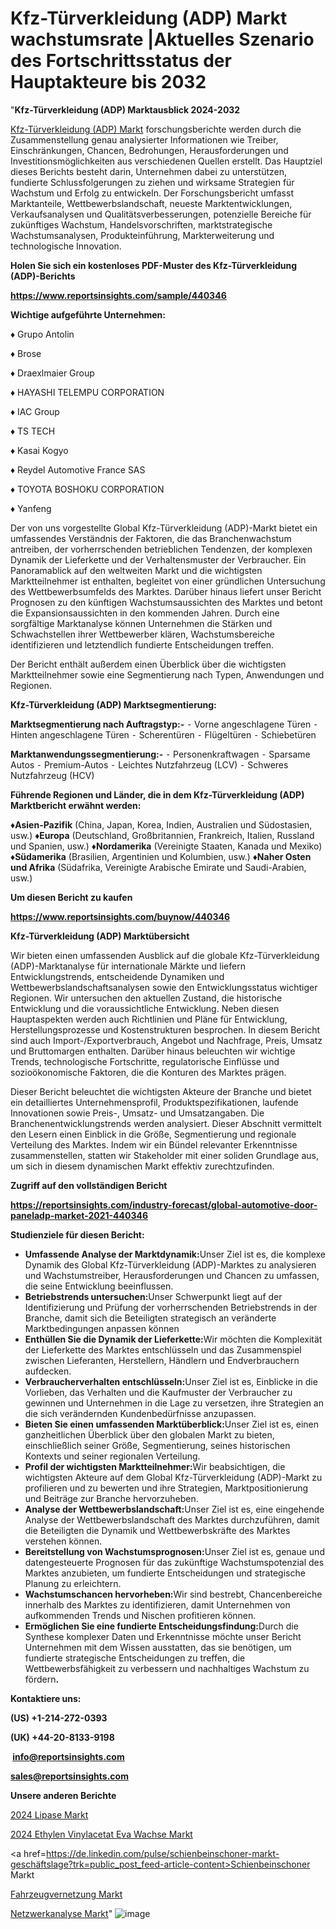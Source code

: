 # Kfz-Türverkleidung (ADP) Markt wachstumsrate |Aktuelles Szenario des Fortschrittsstatus der Hauptakteure bis 2032

"<strong><b>Kfz-Türverkleidung (ADP) Marktausblick 2024-2032</b></strong>

<a href=https://www.reportsinsights.com/sample/440346>Kfz-Türverkleidung (ADP) Markt</a> forschungsberichte werden durch die Zusammenstellung genau analysierter Informationen wie Treiber, Einschränkungen, Chancen, Bedrohungen, Herausforderungen und Investitionsmöglichkeiten aus verschiedenen Quellen erstellt. Das Hauptziel dieses Berichts besteht darin, Unternehmen dabei zu unterstützen, fundierte Schlussfolgerungen zu ziehen und wirksame Strategien für Wachstum und Erfolg zu entwickeln. Der Forschungsbericht umfasst Marktanteile, Wettbewerbslandschaft, neueste Marktentwicklungen, Verkaufsanalysen und Qualitätsverbesserungen, potenzielle Bereiche für zukünftiges Wachstum, Handelsvorschriften, marktstrategische Wachstumsanalysen, Produkteinführung, Markterweiterung und technologische Innovation.

<strong><b>Holen Sie sich ein kostenloses PDF-Muster des Kfz-Türverkleidung (ADP)-Berichts</b></strong>

<a href=https://www.reportsinsights.com/sample/440346><strong><u>https://www.reportsinsights.com/sample/440346</u></strong></a>

<strong>Wichtige aufgeführte Unternehmen:</strong>

♦ Grupo Antolin

♦ Brose

♦ Draexlmaier Group

♦ HAYASHI TELEMPU CORPORATION

♦ IAC Group

♦ TS TECH

♦ Kasai Kogyo

♦ Reydel Automotive France SAS

♦ TOYOTA BOSHOKU CORPORATION

♦ Yanfeng

Der von uns vorgestellte Global Kfz-Türverkleidung (ADP)-Markt bietet ein umfassendes Verständnis der Faktoren, die das Branchenwachstum antreiben, der vorherrschenden betrieblichen Tendenzen, der komplexen Dynamik der Lieferkette und der Verhaltensmuster der Verbraucher. Ein Panoramablick auf den weltweiten Markt und die wichtigsten Marktteilnehmer ist enthalten, begleitet von einer gründlichen Untersuchung des Wettbewerbsumfelds des Marktes. Darüber hinaus liefert unser Bericht Prognosen zu den künftigen Wachstumsaussichten des Marktes und betont die Expansionsaussichten in den kommenden Jahren. Durch eine sorgfältige Marktanalyse können Unternehmen die Stärken und Schwachstellen ihrer Wettbewerber klären, Wachstumsbereiche identifizieren und letztendlich fundierte Entscheidungen treffen.

Der Bericht enthält außerdem einen Überblick über die wichtigsten Marktteilnehmer sowie eine Segmentierung nach Typen, Anwendungen und Regionen.

<strong>Kfz-Türverkleidung (ADP) Marktsegmentierung:</strong>

<strong>Marktsegmentierung nach Auftragstyp:-</strong>
⁃ Vorne angeschlagene Türen
⁃ Hinten angeschlagene Türen
⁃ Scherentüren
⁃ Flügeltüren
⁃ Schiebetüren

<strong>Marktanwendungssegmentierung:-</strong>
⁃ Personenkraftwagen
⁃ Sparsame Autos
⁃ Premium-Autos
⁃ Leichtes Nutzfahrzeug (LCV)
⁃ Schweres Nutzfahrzeug (HCV)

<strong><b>Führende Regionen und Länder, die in dem Kfz-Türverkleidung (ADP) Marktbericht erwähnt werden:</b></strong>

<strong><b>♦Asien-Pazifik</b></strong> (China, Japan, Korea, Indien, Australien und Südostasien, usw.)
<strong><b>♦Europa</b></strong> (Deutschland, Großbritannien, Frankreich, Italien, Russland und Spanien, usw.)
♦<strong><b>Nordamerika</b></strong> (Vereinigte Staaten, Kanada und Mexiko)
<strong><b>♦Südamerika</b></strong> (Brasilien, Argentinien und Kolumbien, usw.)
<strong><b>♦Naher Osten und Afrika</b></strong> (Südafrika, Vereinigte Arabische Emirate und Saudi-Arabien, usw.)

<strong>Um diesen Bericht zu kaufen</strong>

<a href=https://www.reportsinsights.com/buynow/440346><strong><u>https://www.reportsinsights.com/buynow/440346</u></strong></a>

<strong>Kfz-Türverkleidung (ADP) Marktübersicht</strong>

Wir bieten einen umfassenden Ausblick auf die globale Kfz-Türverkleidung (ADP)-Marktanalyse für internationale Märkte und liefern Entwicklungstrends, entscheidende Dynamiken und Wettbewerbslandschaftsanalysen sowie den Entwicklungsstatus wichtiger Regionen. Wir untersuchen den aktuellen Zustand, die historische Entwicklung und die voraussichtliche Entwicklung. Neben diesen Hauptaspekten werden auch Richtlinien und Pläne für Entwicklung, Herstellungsprozesse und Kostenstrukturen besprochen. In diesem Bericht sind auch Import-/Exportverbrauch, Angebot und Nachfrage, Preis, Umsatz und Bruttomargen enthalten. Darüber hinaus beleuchten wir wichtige Trends, technologische Fortschritte, regulatorische Einflüsse und sozioökonomische Faktoren, die die Konturen des Marktes prägen.

Dieser Bericht beleuchtet die wichtigsten Akteure der Branche und bietet ein detailliertes Unternehmensprofil, Produktspezifikationen, laufende Innovationen sowie Preis-, Umsatz- und Umsatzangaben. Die Branchenentwicklungstrends werden analysiert. Dieser Abschnitt vermittelt den Lesern einen Einblick in die Größe, Segmentierung und regionale Verteilung des Marktes. Indem wir ein Bündel relevanter Erkenntnisse zusammenstellen, statten wir Stakeholder mit einer soliden Grundlage aus, um sich in diesem dynamischen Markt effektiv zurechtzufinden.

<strong>Zugriff auf den vollständigen Bericht</strong>

<a href=https://reportsinsights.com/industry-forecast/global-automotive-door-paneladp-market-2021-440346><strong>https://reportsinsights.com/industry-forecast/global-automotive-door-paneladp-market-2021-440346</strong></a>

<strong>Studienziele für diesen Bericht:</strong>
<ul>
  <li><strong>Umfassende Analyse der Marktdynamik:</strong>Unser Ziel ist es, die komplexe Dynamik des Global Kfz-Türverkleidung (ADP)-Marktes zu analysieren und Wachstumstreiber, Herausforderungen und Chancen zu umfassen, die seine Entwicklung beeinflussen.</li>
  <li><strong>Betriebstrends untersuchen:</strong>Unser Schwerpunkt liegt auf der Identifizierung und Prüfung der vorherrschenden Betriebstrends in der Branche, damit sich die Beteiligten strategisch an veränderte Marktbedingungen anpassen können</li>
  <li><strong>Enthüllen Sie die Dynamik der Lieferkette:</strong>Wir möchten die Komplexität der Lieferkette des Marktes entschlüsseln und das Zusammenspiel zwischen Lieferanten, Herstellern, Händlern und Endverbrauchern aufdecken.</li>
  <li><strong>Verbraucherverhalten entschlüsseln:</strong>Unser Ziel ist es, Einblicke in die Vorlieben, das Verhalten und die Kaufmuster der Verbraucher zu gewinnen und Unternehmen in die Lage zu versetzen, ihre Strategien an die sich verändernden Kundenbedürfnisse anzupassen.</li>
  <li><strong>Bieten Sie einen umfassenden Marktüberblick:</strong>Unser Ziel ist es, einen ganzheitlichen Überblick über den globalen Markt zu bieten, einschließlich seiner Größe, Segmentierung, seines historischen Kontexts und seiner regionalen Verteilung.</li>
  <li><strong>Profil der wichtigsten Marktteilnehmer:</strong>Wir beabsichtigen, die wichtigsten Akteure auf dem Global Kfz-Türverkleidung (ADP)-Markt zu profilieren und zu bewerten und ihre Strategien, Marktpositionierung und Beiträge zur Branche hervorzuheben.</li>
  <li><strong>Analyse der Wettbewerbslandschaft:</strong>Unser Ziel ist es, eine eingehende Analyse der Wettbewerbslandschaft des Marktes durchzuführen, damit die Beteiligten die Dynamik und Wettbewerbskräfte des Marktes verstehen können.</li>
  <li><strong>Bereitstellung von Wachstumsprognosen:</strong>Unser Ziel ist es, genaue und datengesteuerte Prognosen für das zukünftige Wachstumspotenzial des Marktes anzubieten, um fundierte Entscheidungen und strategische Planung zu erleichtern.</li>
  <li><strong>Wachstumschancen hervorheben:</strong>Wir sind bestrebt, Chancenbereiche innerhalb des Marktes zu identifizieren, damit Unternehmen von aufkommenden Trends und Nischen profitieren können.</li>
  <li><strong>Ermöglichen Sie eine fundierte Entscheidungsfindung:</strong>Durch die Synthese komplexer Daten und Erkenntnisse möchte unser Bericht Unternehmen mit dem Wissen ausstatten, das sie benötigen, um fundierte strategische Entscheidungen zu treffen, die Wettbewerbsfähigkeit zu verbessern und nachhaltiges Wachstum zu fördern<strong>.</strong></li>
</ul>
<strong>Kontaktiere uns:</strong>

<strong>(US) +1-214-272-0393</strong>

<strong>(UK) +44-20-8133-9198</strong>

<strong> </strong><a href=info@reportsinsights.com><strong><u>info@reportsinsights.com</u></strong></a>

<a href=sales@reportsinsights.com><strong><u>sales@reportsinsights.com</u></strong></a>

<strong>Unsere anderen Berichte</strong>

<a href=https://de.linkedin.com/pulse/2024-lipase-markt-wettbewerbsstrategie-mr1nf/>2024 Lipase Markt</a>

<a href=https://de.linkedin.com/pulse/2024-ethylen-vinylacetat-eva-wachse-markt-imlvf/>2024 Ethylen Vinylacetat Eva Wachse Markt</a>

<a href=https://de.linkedin.com/pulse/schienbeinschoner-markt-geschäftslage?trk=public_post_feed-article-content>Schienbeinschoner Markt</a>

<a href=https://de.linkedin.com/pulse/fahrzeugvernetzung-markt-2024-bietet-regionale-rhqvc/>Fahrzeugvernetzung Markt</a>

<a href=https://de.linkedin.com/pulse/netzwerkanalyse-markt-2023-ausblick-auf-u4k9c/>Netzwerkanalyse Markt</a>"
![image](https://github.com/Jaayaachit/RItrends/assets/158452289/9d855f66-1f2f-4085-ae24-6c276655d06f)
